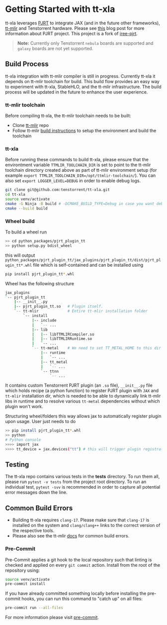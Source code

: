# Getting Started with tt-xla
tt-xla leverages [PJRT](https://github.com/openxla/xla/tree/main/xla/pjrt/c#pjrt---uniform-device-api) to integrate JAX (and in the future other frameworks), [tt-mlir](https://github.com/tenstorrent/tt-mlir) and Tenstorrent hardware. Please see [this](https://opensource.googleblog.com/2023/05/pjrt-simplifying-ml-hardware-and-framework-integration.html) blog post for more information about PJRT project. This project is a fork of [iree-pjrt](https://github.com/stellaraccident/iree-pjrt).

> **Note:** Currently only Tenstorrent `nebula` boards are supported and `galaxy` boards are not yet supported.

## Build Process
tt-xla integration with tt-mlir compiler is still in progress. Currently tt-xla it depends on tt-mlir toolchain for build. This build flow provides an easy way to experiment with tt-xla, StableHLO, and the tt-mlir infrastructure. The build process will be updated in the future to enhance the user experience.

### tt-mlir toolchain
Before compiling tt-xla, the tt-mlir toolchain needs to be built:
- Clone [tt-mlir](https://github.com/tenstorrent/tt-mlir) repo
- Follow tt-mlir [build instructions](https://docs.tenstorrent.com/tt-mlir/build.html) to setup the environment and build the toolchain

### tt-xla
Before running these commands to build tt-xla, please ensure that the environtment variable `TTMLIR_TOOLCHAIN_DIR` is set to point to the tt-mlir toolchain directory created above as part of tt-mlir environment setup (for example `export TTMLIR_TOOLCHAIN_DIR=/opt/ttmlir-toolchain/`). You can also set `export LOGGER_LEVEL=DEBUG` in order to enable debug logs.

```bash
git clone git@github.com:tenstorrent/tt-xla.git
cd tt-xla
source venv/activate
cmake -G Ninja -B build # -DCMAKE_BUILD_TYPE=Debug in case you want debug build
cmake --build build
```

### Wheel build
To build a wheel run

```bash
>> cd python_packages/pjrt_plugin_tt
>> python setup.py bdist_wheel
```

this will output `python_packages/pjrt_plugin_tt/jax_plugins/pjrt_plugin_tt/dist/pjrt_plugin_tt*.whl` file which is self-contained and can be installed using

```bash
pip install pjrt_plugin_tt*.whl
```

Wheel has the following structure

```bash
jax_plugins
`-- pjrt_plugin_tt
    |-- __init__.py
    |-- pjrt_plugin_tt.so   # Plugin itself.
    `-- tt-mlir             # Entire tt-mlir installation folder
        `-- install
            |-- include
            |   `-- ...
            |-- lib
            |   |-- libTTMLIRCompiler.so
            |   |-- libTTMLIRRuntime.so
            |   `-- ...
            `-- tt-metal    # We need to set TT_METAL_HOME to this dir when loading plugin
                |-- runtime
                |   `-- ...
                |-- tt_metal
                |   `-- ...
                `-- ttnn
                    `-- ...
```

It contains custom Tenstorrent PJRT plugin (an `.so` file), `__init__.py` file which holds recipe (a python function) to register PJRT plugin with `JAX` and `tt-mlir` installation dir, which is needed to
be able to dynamically link tt-mlir libs in runtime and to resolve various `tt-metal` dependencies
without which plugin won't work.

Structuring wheel/folders this way allows jax to automatically register plugin upon usage. User just needs to do

```bash
>> pip install pjrt_plugin_tt*.whl
>> python
# Python console
>>>> import jax
>>>> tt_device = jax.devices("tt") # this will trigger plugin registration.
```

## Testing
The tt-xla repo contains various tests in the **tests** directory. To run them all, please run `pytest -v tests` from the project root directory. To run an individual test, `pytest -svv` is recommended in order to capture all potential error messages down the line.

## Common Build Errors
- Building tt-xla requires `clang-17`. Please make sure that `clang-17` is installed on the system and `clang/clang++` links to the correct version of the respective tools.
- Please also see the tt-mlir [docs](https://docs.tenstorrent.com/tt-mlir/build.html#common-build-errors) for common build errors.

### Pre-Commit
Pre-Commit applies a git hook to the local repository such that linting is checked and applied on every `git commit` action. Install from the root of the repository using:

```bash
source venv/activate
pre-commit install
```

If you have already committed something locally before installing the pre-commit hooks, you can run this command to "catch up" on all files:

```bash
pre-commit run --all-files
```

For more information please visit [pre-commit](https://pre-commit.com/).
